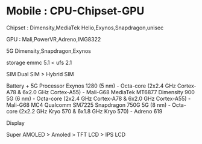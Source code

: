 # Mobile : CPU-Chipset-GPU


Chipset : Dimensity,MediaTek Helio,Exynos,Snapdragon,unisec

GPU : Mali,PowerVR,Adreno,IMG8322


5G
Dimensity,Snapdragon,Exynos


storage 
emmc 5.1 < ufs 2.1

SIM 
Dual SIM > Hybrid SIM

Battery + 5G Processor
Exynos 1280 (5 nm) - Octa-core (2x2.4 GHz Cortex-A78 & 6x2.0 GHz Cortex-A55) - Mali-G68
MediaTek MT6877 Dimensity 900 5G (6 nm) - Octa-core (2x2.4 GHz Cortex-A78 & 6x2.0 GHz Cortex-A55) - Mali-G68 MC4
Qualcomm SM7225 Snapdragon 750G 5G (8 nm) - Octa-core (2x2.2 GHz Kryo 570 & 6x1.8 GHz Kryo 570) - Adreno 619

Display 

Super AMOLED > Amoled > TFT LCD > IPS LCD
